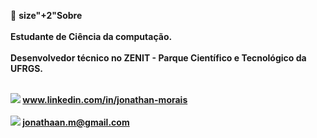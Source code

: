 📝 <b>size"+2"Sobre<b><br><br>
Estudante de Ciência da computação.<br><br>
Desenvolvedor técnico no ZENIT - Parque Científico e Tecnológico da UFRGS.<br><br>

<img src="https://img.shields.io/badge/LinkedIn-0077B5?style=for-the-badge&logo=linkedin&logoColor=white" /> www.linkedin.com/in/jonathan-morais<br><br>
<img src="https://img.shields.io/badge/Gmail-D14836?style=for-the-badge&logo=gmail&logoColor=white" /> jonathaan.m@gmail.com
